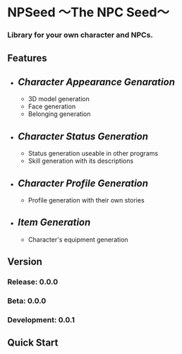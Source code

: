# NPSeed 〜The NPC Seed〜
### Library for your own character and NPCs.
## **Features**
- ## *Character Appearance Genaration*
    - 3D model generation
    - Face generation
    - Belonging generation
- ## *Character Status Generation*
    - Status generation useable in other programs
    - Skill generation with its descriptions
- ## *Character Profile Generation*
    - Profile generation with their own stories
- ## *Item Generation*
    - Character's equipment generation
## **Version**
### Release: 0.0.0
### Beta: 0.0.0
### Development: 0.0.1
## **Quick Start**
